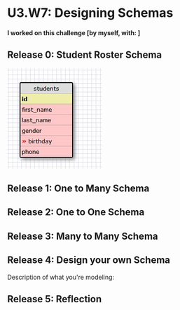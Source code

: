 # U3.W7: Designing Schemas


#### I worked on this challenge [by myself, with: ]


## Release 0: Student Roster Schema
<!-- display your image inline here -->
![Student](https://github.com/anup4f82/phase_0_unit_3/blob/master/week_7/images_anup/student_2.JPG)

## Release 1: One to Many Schema
<!-- display your image inline here -->


## Release 2: One to One Schema
<!-- display your image inline here -->


## Release 3: Many to Many Schema
<!-- display your image inline here -->


## Release 4: Design your own Schema
Description of what you're modeling: 

<!-- display your one-to-one image inline here -->
<!-- display your many-to-many image inline here -->

## Release 5: Reflection
